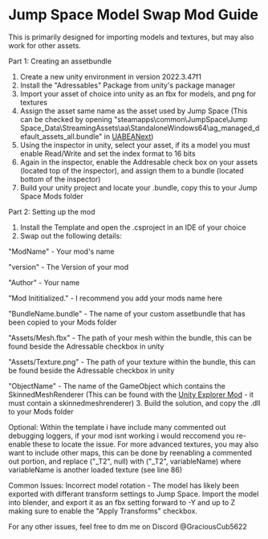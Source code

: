 # Jump Space Model Swap Mod Guide

This is primarily designed for importing models and textures, but may also work for other assets.

Part 1: Creating an assetbundle
1. Create a new unity environment in version 2022.3.47f1
2. Install the "Adressables" Package from unity's package manager
3. Import your asset of choice into unity as an fbx for models, and png for textures
4. Assign the asset same name as the asset used by Jump Space (This can be checked by opening "steamapps\common\JumpSpace\Jump Space_Data\StreamingAssets\aa\StandaloneWindows64\ag_managed_default_assets_all.bundle" in [UABEANext](https://github.com/nesrak1/UABEANext?tab=readme-ov-file))
5. Using the inspector in unity, select your asset, if its a model you must enable Read/Write and set the index format to 16 bits
6. Again in the inspector, enable the Addresable check box on your assets (located top of the inspector), and assign them to a bundle (located bottom of the inspector)
7. Build your unity project and locate your .bundle, copy this to your Jump Space Mods folder

Part 2: Setting up the mod
1. Install the Template and open the .csproject in an IDE of your choice
2. Swap out the following details:
   
  "ModName" - Your mod's name

  "version" - The Version of your mod
  
  "Author" - Your name
  
  "Mod Inititialized." - I recommend you add your mods name here
  
  "BundleName.bundle" - The name of your custom assetbundle that has been copied to your Mods folder
  
  "Assets/Mesh.fbx" - The path of your mesh within the bundle, this can be found beside the Adressable checkbox in unity
  
  "Assets/Texture.png" - The path of your texture within the bundle, this can be found beside the Adressable checkbox in unity
  
  "ObjectName" - The name of the GameObject which contains the SkinnedMeshRenderer (This can be found with the [Unity Explorer Mod](https://github.com/sinai-dev/UnityExplorer) - it must contain a skinnedmeshrenderer)
  3. Build the solution, and copy the .dll to your Mods folder

Optional:
Within the template i have include many commented out debugging loggers, if your mod isnt working i would reccomend you re-enable these to locate the issue.
For more advanced textures, you may also want to include other maps, this can be done by reenabling a commented out portion, and replace ("_T2", null) with ("_T2", variableName) where variableName is another loaded texture (see line 86)

Common Issues:
Incorrect model rotation - The model has likely been exported with differant transform settings to Jump Space. Import the model into blender, and export it as an fbx setting forward to -Y and up to Z making sure to enable the "Apply Transforms" checkbox.

For any other issues, feel free to dm me on Discord @GraciousCub5622
